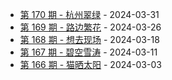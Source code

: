 * [第 170 期 - 杭州翠绿](https://weekly.tw93.fun/posts/170-杭州翠绿) - 2024-03-31
* [第 169 期 - 路边繁花](https://weekly.tw93.fun/posts/169-路边繁花) - 2024-03-26
* [第 168 期 - 想去现场](https://weekly.tw93.fun/posts/168-想去现场) - 2024-03-18
* [第 167 期 - 碧空雪涛](https://weekly.tw93.fun/posts/167-碧空雪涛) - 2024-03-11
* [第 166 期 - 猫晒太阳](https://weekly.tw93.fun/posts/166-猫晒太阳) - 2024-03-03
